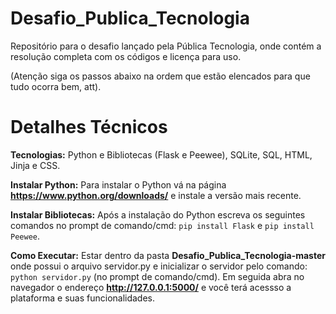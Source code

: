 # Desafio_Publica_Tecnologia
Repositório para o desafio lançado pela Pública Tecnologia, onde contém a resolução completa com os códigos e licença para uso.

(Atenção siga os passos abaixo na ordem que estão elencados para que tudo ocorra bem, att).

# Detalhes Técnicos
__Tecnologias:__ Python e Bibliotecas (Flask e Peewee), SQLite, SQL, HTML, Jinja e CSS.

__Instalar Python:__ Para instalar o Python vá na página __https://www.python.org/downloads/__ e instale a versão mais recente.

__Instalar Bibliotecas:__ Após a instalação do Python escreva os seguintes comandos no prompt de comando/cmd: ``pip install Flask`` e ``pip install Peewee``.

__Como Executar:__ Estar dentro da pasta __Desafio_Publica_Tecnologia-master__ onde possui o arquivo servidor.py e inicializar o servidor pelo comando: ``python servidor.py`` (no prompt de comando/cmd). Em seguida abra no navegador o endereço __http://127.0.0.1:5000/__ e você terá acessso a plataforma e suas funcionalidades.
